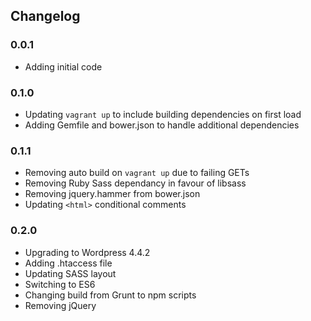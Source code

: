 Changelog
---------------------

### 0.0.1
- Adding initial code

### 0.1.0
- Updating `vagrant up` to include building dependencies on first load
- Adding Gemfile and bower.json to handle additional dependencies

### 0.1.1
- Removing auto build on `vagrant up` due to failing GETs
- Removing Ruby Sass dependancy in favour of libsass
- Removing jquery.hammer from bower.json
- Updating `<html>` conditional comments

### 0.2.0
- Upgrading to Wordpress 4.4.2
- Adding .htaccess file
- Updating SASS layout
- Switching to ES6
- Changing build from Grunt to npm scripts
- Removing jQuery
